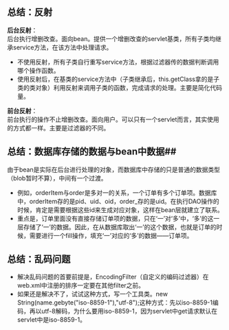 ## 总结：反射 ##

**后台反射**：  
后台执行增删改查。面向bean。提供一个增删改查的servlet基类，所有子类均继承service方法，在该方法中处理请求。  

- 不使用反射，所有子类自行重写service方法，根据过滤器传的数据判断调用哪个操作函数。
- 使用反射后，在基类的service方法中（子类继承后，this.getClass拿的是子类的类对象）利用反射来调用子类的函数，完成请求的处理。主要是简化代码量。


**前台反射**：  
前台执行的操作不止增删改查。面向用户。可以只有一个servlet而言，其实使用的方式都一样。主要是过滤器的不同。

## 总结：数据库存储的数据与bean中数据##

由于bean是实际在后台进行处理的对象，而数据库中存储的只是普通的数据类型（blob暂时不算），中间有一个过渡。

- 例如，orderItem与order是多对一的关系，一个订单有多个订单项。数据库中，orderItem存的是pid、uid、oid，order_存的是uid。在执行DAO操作的时候，肯定是需要根据这些id来生成对应对象，这样在bean层就建立了联系。
- 重点是，订单里面没有直接存储订单项的数据，只在‘一’对‘多’中，‘多’的这一层存储了‘一’的数据。因此，在从数据库取出‘一’的这个数据，也就是订单的时候，需要进行一个fill操作，填充‘一’对应的‘多’的数据——订单项。

## 总结：乱码问题 ##

- 解决乱码问题的首要前提是，EncodingFilter（自定义的编码过滤器）在web.xml中注册的排序一定要在其他filter之前。
- 如果还是解决不了，试试这种方式，写一个工具类。new String(name.gebyte("iso-8859-1"),"utf-8");这种方式：先以iso-8859-1编码，再以utf-8解码，为什么要用iso-8859-1，因为servlet中get请求默认在servlet中是iso-8859-1。
